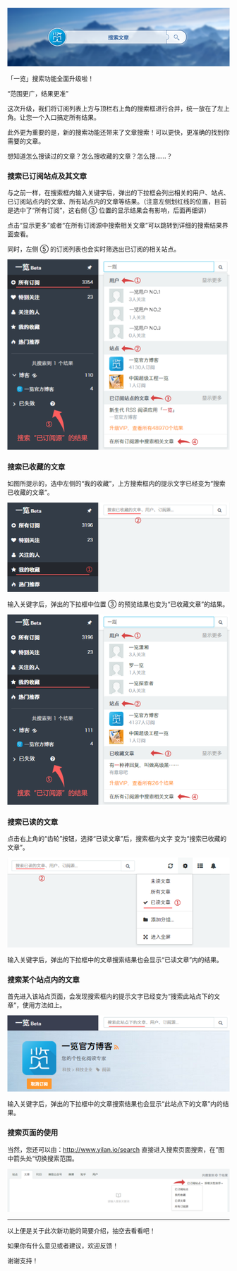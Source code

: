 ![Banner](/img/6/6-Banner.png)

「一览」搜索功能全面升级啦！

“范围更广，结果更准”

这次升级，我们将订阅列表上方与顶栏右上角的搜索框进行合并，统一放在了左上角。让您一个入口搞定所有结果。

此外更为重要的是，新的搜索功能还带来了文章搜索！可以更快，更准确的找到你需要的文章。

想知道怎么搜读过的文章？怎么搜收藏的文章？怎么搜……？


### 搜索已订阅站点及其文章

与之前一样，在搜索框内输入关键字后，弹出的下拉框会列出相关的用户、站点、已订阅站点内的文章、所有站点内的文章等结果。（注意左侧划红线的位置，目前是选中了“所有订阅”，这右侧 ③ 位置的显示结果会有影响，后面再细讲）

点击“显示更多”或者“在所有订阅源中搜索相关文章”可以跳转到详细的搜索结果界面查看。

同时，左侧 ⑤ 的订阅列表也会实时筛选出已订阅的相关站点。

![搜索已订阅站点及其文章](/img/6/6-searchbox-sub-article.png)


### 搜索已收藏的文章

如图所提示的，选中左侧的“我的收藏”，上方搜索框内的提示文字已经变为“搜索已收藏的文章”。

![搜索框提示](/img/6/6-searchbox-star-tips.png)

输入关键字后，弹出的下拉框中位置 ③ 的预览结果也变为“已收藏文章”的结果。

![搜索已收藏的文章](/img/6/6-searchbox-star-article.png)


### 搜索已读的文章

点击右上角的“齿轮”按钮，选择“已读文章”后，搜索框内文字 变为“搜索已收藏的文章”。

![搜索框提示](/img/6/6-searchbox-read-tips.png)

输入关键字后，弹出的下拉框中的文章搜索结果也会显示“已读文章”内的结果。


### 搜索某个站点内的文章

首先进入该站点页面，会发现搜索框内的提示文字已经变为“搜索此站点下的文章”，使用方法如上。

![搜索框提示](/img/6/6-searchbox-site-tips.png)

输入关键字后，弹出的下拉框中的文章搜索结果也会显示“此站点下的文章”内的结果。


### 搜索页面的使用

当然，您还可以由：http://www.yilan.io/search 直接进入搜索页面搜索，在”图中箭头处“切换搜索范围。

![搜索页面选项](/img/6/6-searchpage-for-article.png)


---

以上便是关于此次新功能的简要介绍，抽空去看看吧！

如果你有什么意见或者建议，欢迎反馈！

谢谢支持！






